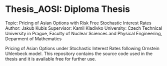 # Thesis_AOSI: Diploma Thesis

Topic: Pricing of Asian Options with Risk Free Stochastic Interest Rates
Author: Jakub Kubis 
Supervisor: Kamil Kladivko
University: Czech Technical University in Prague, Faculty of Nuclear Sciences and Physical Engineering, Deparment of Mathematics


Pricing of Asian Options under Stochastic Interest Rates following Ornstein Uhlenbeck model. This repository contains the source code used in the thesis and it is available free for further use.

